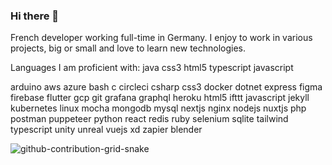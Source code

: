 ### Hi there 👋

French developer working full-time in Germany. I enjoy to work in various projects, big or small and love to learn new technologies.

Languages I am proficient with:
java css3 html5 typescript javascript

arduino aws azure bash c circleci csharp css3 docker dotnet express figma firebase flutter gcp git grafana graphql heroku html5 ifttt javascript jekyll kubernetes linux mocha mongodb mysql nextjs nginx nodejs nuxtjs php postman puppeteer python react redis ruby selenium sqlite tailwind typescript unity unreal vuejs xd zapier blender

![github-contribution-grid-snake](https://cdn.jsdelivr.net/gh/AkromeDev/AkromeDev@github-contribution-grid-snake/github-contribution-grid-snake.svg)

<!--
**AkromeDev/AkromeDev** is a ✨ _special_ ✨ repository because its `README.md` (this file) appears on your GitHub profile.

Here are some ideas to get you started:

- 🔭 I’m currently working on ...
- 🌱 I’m currently learning ...
- 👯 I’m looking to collaborate on ...
- 🤔 I’m looking for help with ...
- 💬 Ask me about ...
- 📫 How to reach me: ...
- 😄 Pronouns: ...
- ⚡ Fun fact: ...
-->
